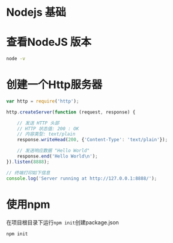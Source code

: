 # Nodejs 基础


# 查看NodeJS 版本

```bash
node -v
```
# 创建一个Http服务器

```js
var http = require('http');

http.createServer(function (request, response) {

    // 发送 HTTP 头部 
    // HTTP 状态值: 200 : OK
    // 内容类型: text/plain
    response.writeHead(200, {'Content-Type': 'text/plain'});

    // 发送响应数据 "Hello World"
    response.end('Hello World\n');
}).listen(8888);

// 终端打印如下信息
console.log('Server running at http://127.0.0.1:8888/');
```

# 使用npm

在项目根目录下运行`npm init`创建package.json
```bash
npm init
```


